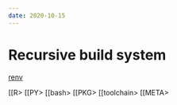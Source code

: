 ```yaml
---
date: 2020-10-15
---
```

# Recursive build system

[renv](https://rstudio.github.io/renv/articles/renv.html)

[[R>
[[PY>
[[bash>
[[PKG>
[[toolchain>
[[META>
